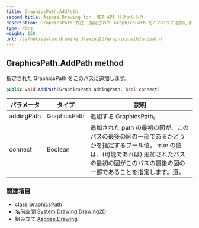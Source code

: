 ```yaml
---
title: GraphicsPath.AddPath
second_title: Aspose.Drawing for .NET API リファレンス
description: GraphicsPath 方法. 指定された GraphicsPath をこのパスに追加します
type: docs
weight: 150
url: /ja/net/system.drawing.drawing2d/graphicspath/addpath/
---
```

## GraphicsPath.AddPath method

指定された GraphicsPath をこのパスに追加します。

```csharp
public void AddPath(GraphicsPath addingPath, bool connect)
```

| パラメータ | タイプ | 説明 |
| --- | --- | --- |
| addingPath | GraphicsPath | 追加する GraphicsPath。 |
| connect | Boolean | 追加された path の最初の図が、このパスの最後の図の一部であるかどうかを指定するブール値。 true の値は、(可能であれば) 追加されたパスの最初の図がこのパスの最後の図の一部であることを指定します。道。 |

### 関連項目

* class [GraphicsPath](../)
* 名前空間 [System.Drawing.Drawing2D](../../graphicspath/)
* 組み立て [Aspose.Drawing](../../../)


